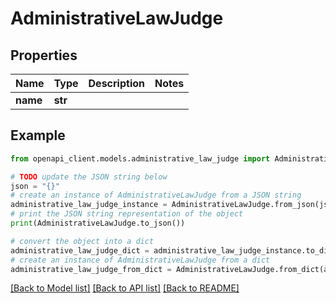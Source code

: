# AdministrativeLawJudge


## Properties

Name | Type | Description | Notes
------------ | ------------- | ------------- | -------------
**name** | **str** |  | 

## Example

```python
from openapi_client.models.administrative_law_judge import AdministrativeLawJudge

# TODO update the JSON string below
json = "{}"
# create an instance of AdministrativeLawJudge from a JSON string
administrative_law_judge_instance = AdministrativeLawJudge.from_json(json)
# print the JSON string representation of the object
print(AdministrativeLawJudge.to_json())

# convert the object into a dict
administrative_law_judge_dict = administrative_law_judge_instance.to_dict()
# create an instance of AdministrativeLawJudge from a dict
administrative_law_judge_from_dict = AdministrativeLawJudge.from_dict(administrative_law_judge_dict)
```
[[Back to Model list]](../README.md#documentation-for-models) [[Back to API list]](../README.md#documentation-for-api-endpoints) [[Back to README]](../README.md)


